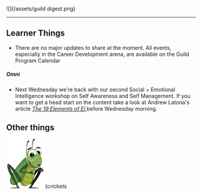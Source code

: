 ![](/assets/guild digest.png)

---

## Learner Things

* There are no major updates to share at the moment. All events, especially in the Career Development arena, are available on the Guild Program Calendar

##### Omni

* Next Wednesday we're back with our second Social + Emotional Intelligence workshop on Self Awareness and Self Management. If you want to get a head start on the content take a look at Andrew Latona's article [_The 19 Elements of EI_ ](https://medium.com/soft-skill-hacking-emotional-intelligence/the-19-elements-of-ei-fe7242a3df23)before Wednesday morning.   

## Other things

![](/assets/cricket_nobackground.png){crickets


